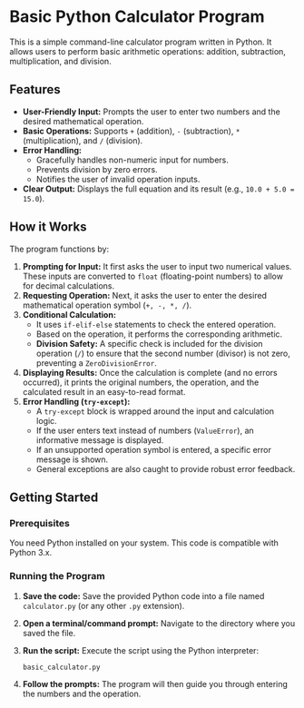 # Basic Python Calculator Program

This is a simple command-line calculator program written in Python. It allows users to perform basic arithmetic operations: addition, subtraction, multiplication, and division.

## Features

* **User-Friendly Input:** Prompts the user to enter two numbers and the desired mathematical operation.
* **Basic Operations:** Supports `+` (addition), `-` (subtraction), `*` (multiplication), and `/` (division).
* **Error Handling:**
    * Gracefully handles non-numeric input for numbers.
    * Prevents division by zero errors.
    * Notifies the user of invalid operation inputs.
* **Clear Output:** Displays the full equation and its result (e.g., `10.0 + 5.0 = 15.0`).

## How it Works

The program functions by:

1.  **Prompting for Input:** It first asks the user to input two numerical values. These inputs are converted to `float` (floating-point numbers) to allow for decimal calculations.
2.  **Requesting Operation:** Next, it asks the user to enter the desired mathematical operation symbol (`+, -, *, /`).
3.  **Conditional Calculation:**
    * It uses `if-elif-else` statements to check the entered operation.
    * Based on the operation, it performs the corresponding arithmetic.
    * **Division Safety:** A specific check is included for the division operation (`/`) to ensure that the second number (divisor) is not zero, preventing a `ZeroDivisionError`.
4.  **Displaying Results:** Once the calculation is complete (and no errors occurred), it prints the original numbers, the operation, and the calculated result in an easy-to-read format.
5.  **Error Handling (`try-except`):**
    * A `try-except` block is wrapped around the input and calculation logic.
    * If the user enters text instead of numbers (`ValueError`), an informative message is displayed.
    * If an unsupported operation symbol is entered, a specific error message is shown.
    * General exceptions are also caught to provide robust error feedback.

## Getting Started

### Prerequisites

You need Python installed on your system. This code is compatible with Python 3.x.

### Running the Program

1.  **Save the code:** Save the provided Python code into a file named `calculator.py` (or any other `.py` extension).
2.  **Open a terminal/command prompt:** Navigate to the directory where you saved the file.
3.  **Run the script:** Execute the script using the Python interpreter:

    ```bash
    basic_calculator.py
    ```

4.  **Follow the prompts:** The program will then guide you through entering the numbers and the operation.
